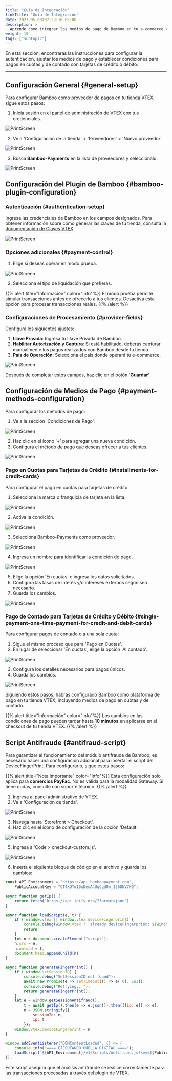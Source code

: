 ```yaml
---
title: "Guía de Integración"
linkTitle: "Guía de Integración"
date: 2023-05-08T07:28:16-05:00
description: >
  Aprende cómo integrar los medios de pago de Bamboo en tu e-commerce VTEX. Esta guía proporciona un paso a paso para una configuración e integración rápida y sencilla.
weight: 10
tags: ["subtopic"]
---
```


En esta sección, encontrarás las instrucciones para configurar la autenticación, ajustar los medios de pago y establecer condiciones para pagos en cuotas y de contado con tarjetas de crédito o débito. 

---
## Configuración General {#general-setup}

Para configurar Bamboo como proveedor de pagos en tu tienda VTEX, sigue estos pasos:

1. Inicia sesión en el panel de administración de VTEX con tus credenciales.

![PrintScreen](/assets/VTEX/bamboo-vtex-000.png)

2. Ve a 'Configuración de la tienda' > 'Proveedores' > 'Nuevo proveedor'.

![PrintScreen](/assets/VTEX/bamboo-vtex-001.png)

3. Busca **Bamboo-Payments** en la lista de proveedores y selecciónalo.

![PrintScreen](/assets/VTEX/bamboo-vtex-002.png)

## Configuración del Plugin de Bamboo {#bamboo-plugin-configuration}

### Autenticación {#authentication-setup}

Ingresa las credenciales de Bamboo en los campos designados. Para obtener información sobre cómo generar las claves de tu tienda, consulta la <a href="https://help.vtex.com/es/tutorial/claves-de-aplicacion--2iffYzlvvz4BDMr6WGUtet#generar-claves-de-aplicacion-internas" target="_blank">documentación de Claves VTEX</a>

![PrintScreen](/assets/VTEX/bamboo-vtex-003.png)

### Opciones adicionales {#payment-control}

1. Elige si deseas operar en modo prueba.

![PrintScreen](/assets/VTEX/bamboo-vtex-004.png)

2. Selecciona el tipo de liquidación que prefieras.

{{% alert title="Información" color="info"%}}
El modo prueba permite simular transacciones antes de ofrecerlo a tus clientes. Desactiva esta opción para procesar transacciones reales.
{{% /alert %}}

### Configuraciones de Procesamiento {#provider-fields}

Configura los siguientes ajustes:

1. **Llave Privada**: Ingresa tu Llave Privada de Bamboo.
2. **Habilitar Autorización y Captura**: Si está habilitado, deberás capturar manualmente los pagos realizados con Bamboo desde tu tienda.
3. **País de Operación**: Selecciona el país donde operará tu e-commerce.

![PrintScreen](/assets/VTEX/bamboo-vtex-005.png)

Después de completar estos campos, haz clic en el botón **'Guardar'**.

## Configuración de Medios de Pago {#payment-methods-configuration}

Para configurar los métodos de pago:

1. Ve a la sección 'Condiciones de Pago'.

![PrintScreen](/assets/VTEX/bamboo-vtex-006.png)

2. Haz clic en el ícono '+' para agregar una nueva condición.
3. Configura el método de pago que deseas ofrecer a tus clientes.

![PrintScreen](/assets/VTEX/bamboo-vtex-007.png)

### Pago en Cuotas para Tarjetas de Crédito {#installments-for-credit-cards}

Para configurar el pago en cuotas para tarjetas de crédito:

1. Selecciona la marca o franquicia de tarjeta en la lista.

![PrintScreen](/assets/VTEX/bamboo-vtex-008.png)

2. Activa la condición.

![PrintScreen](/assets/VTEX/bamboo-vtex-009.png)

3. Selecciona Bamboo-Payments como proveedor.

![PrintScreen](/assets/VTEX/bamboo-vtex-010.png)

4. Ingresa un nombre para identificar la condición de pago.

![PrintScreen](/assets/VTEX/bamboo-vtex-011.png)

5. Elige la opción 'En cuotas' e ingresa los datos solicitados.
6. Configura las tasas de interés y/o intereses externos según sea necesario.
7. Guarda los cambios.

![PrintScreen](/assets/VTEX/bamboo-vtex-013.png)

### Pago de Contado para Tarjetas de Crédito y Débito {#single-payment-one-time-payment-for-credit-and-debit-cards}

Para configurar pagos de contado o a una sola cuota:

1. Sigue el mismo proceso que para 'Pago en Cuotas'.
2. En lugar de seleccionar 'En cuotas', elige la opción 'Al contado'.

![PrintScreen](/assets/VTEX/bamboo-vtex-015.png)

3. Configura los detalles necesarios para pagos únicos.
4. Guarda los cambios.

![PrintScreen](/assets/VTEX/bamboo-vtex-016.png)

Siguiendo estos pasos, habrás configurado Bamboo como plataforma de pago en tu tienda VTEX, incluyendo medios de pago en cuotas y de contado.

{{% alert title="Información" color="info"%}}
Los cambios en las condiciones de pago pueden tardar hasta **10 minutos** en aplicarse en el checkout de tu tienda VTEX.
{{% /alert %}}


## Script Antifraude {#antifraud-script}

Para garantizar el funcionamiento del módulo antifraude de Bamboo, es necesario hacer una configuración adicional para insertar el script del DeviceFingerPrint. Para configurarlo, sigue estos pasos:

{{% alert title="Nota importante" color="info"%}}
Esta configuración solo aplica para **comercios PayFac**. No es válida para la modalidad Gateway. Si tiene dudas, consulte con soporte técnico.
{{% /alert %}}


1. Ingresa al panel administrativo de VTEX.
2. Ve a 'Configuración de tienda'.

![PrintScreen](/assets/VTEX/bamboo-vtex-antifraud-001.png)

3. Navega hasta 'Storefront > Checkout'.
4. Haz clic en el ícono de configuración de la opción 'Default'.

![PrintScreen](/assets/VTEX/bamboo-vtex-antifraud-002.png)

5. Ingresa a 'Code > checkout-custom.js'.

![PrintScreen](/assets/VTEX/bamboo-vtex-antifraud-003.png)

6. Inserta el siguiente bloque de código en el archivo y guarda los cambios:

```javascript
const API_Environment = "https://api.bamboopayment.com",
    PublicAccountKey = "CT4XUYw10xDemA4UqCgU0m_I56ONV7HQ";

async function getIp() {
    return fetch("https://api.ipify.org/?format=json")
}

async function loadScript(e, t) {
    if (!window.vtex || window.vtex.deviceFingerprint) {
        console.debug(window.vtex ? `already deviceFingerprint: ${window.vtex.deviceFingerprint}` : "there is no VTEX");
        return
    }
    let n = document.createElement("script");
    n.src = e,
    n.onload = t,
    document.head.appendChild(n)
}

async function generateFingerPrint() {
    if (!window.setSessionID) {
        console.debug("SetSessionID not found");
        await new Promise(e => setTimeout(() => e(!0), 1e3));
        console.debug("Retrying...");
        return generateFingerPrint();
    }
    let e = window.getSessionAntifraud(),
        t = await getIp().then(e => e.json()).then(({ip: e}) => e),
        n = JSON.stringify({
            sessionId: e,
            ip: t
        });
    window.vtex.deviceFingerprint = n
}

window.addEventListener("DOMContentLoaded", () => {
    console.info("==== EJECUTANDO HUELLA DIGITAL ====");
    loadScript(`${API_Environment}/v1/Scripts/Antifraud.js?key=${PublicAccountKey}`, generateFingerPrint)
});
```

Este script asegura que el análisis antifraude se realice correctamente para las transacciones procesadas a través del plugin de VTEX.